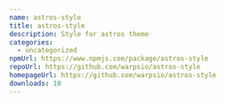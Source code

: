 ```yaml
---
name: astros-style
title: astros-style
description: Style for astros theme
categories:
  - uncategorized
npmUrl: https://www.npmjs.com/package/astros-style
repoUrl: https://github.com/warpsio/astros-style
homepageUrl: https://github.com/warpsio/astros-style
downloads: 10
---
```

